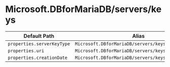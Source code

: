 # Microsoft.DBforMariaDB/servers/keys

| Default Path | Alias |
|---|---|
| `properties.serverKeyType` | `Microsoft.DBforMariaDB/servers/keys/serverKeyType` |
| `properties.uri` | `Microsoft.DBforMariaDB/servers/keys/uri` |
| `properties.creationDate` | `Microsoft.DBforMariaDB/servers/keys/creationDate` |

